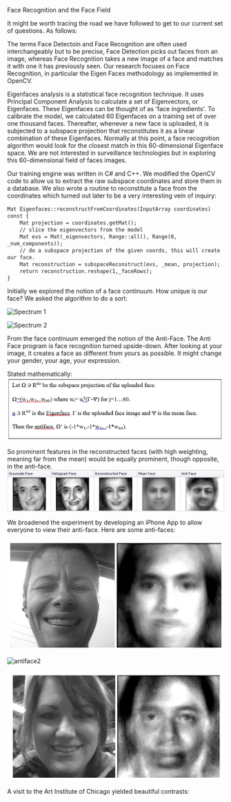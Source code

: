 Face Recognition and the Face Field   

It might be worth tracing the road we have followed to get to our current set of questions. As follows:   

The terms Face Detectoin and Face Recognition are often used interchangeably but to be precise, Face Detection picks out faces from an image, whereas Face Recognition takes a new image of a face and matches it with one it has previously seen. Our research focuses on Face Recognition, in particular the Eigen Faces methodology as implemented in OpenCV.   

Eigenfaces analysis is a statistical face recognition technique. It uses Principal Component Analysis to calculate a set of Eigenvectors, or Eigenfaces. These Eigenfaces can be thought of as 'face ingredients'. To calibrate the model, we calculated 60 Eigenfaces on a training set of over one thousand faces. Thereafter, whenever a new face is uploaded, it is subjected to a subspace projection that reconstitutes it as a linear combination of these Eigenfaces. Normally at this point, a face recognition algorithm would look for the closest match in this 60-dimensional Eigenface space. We are not interested in surveillance technologies but in exploring this 60-dimensional field of faces images.   

Our training engine was written in C# and C++. We modified the OpenCV code to allow us to extract the raw subspace coordinates and store them in a database. We also wrote a routine to reconstitute a face from the coordinates which turned out later to be a very interesting vein of inquiry:   

```
Mat Eigenfaces::reconstructFromCoordinates(InputArray coordinates) const {   
    Mat projection = coordinates.getMat();   
    // slice the eigenvectors from the model   
    Mat evs = Mat(_eigenvectors, Range::all(), Range(0, _num_components));  
    // do a subspace projection of the given coords, this will create our face. 
    Mat reconstruction = subspaceReconstruct(evs, _mean, projection);   
    return reconstruction.reshape(1,_faceRows);   
}   

```

Initially we explored the notion of a face continuum. How unique is our face? We asked the algorithm to do a sort:

![Spectrum 1](../project_images/spectrum1.jpg?raw=true)

![Spectrum 2](../project_images/Spectrum2.jpg?raw=true)

From the face continuum emerged the notion of the Anti-Face. The Anti Face program is face recognition turned upside-down. After looking at your image, it creates a face as different from yours as possible. It might change your gender, your age, your expression. 

Stated mathematically:
![Math](../project_images/math.png?raw=true)

So prominent features in the reconstructed faces (with high weighting, meaning far from the mean) would be equally prominent, though opposite, in the anti-face.
![Example](../project_images/gandhi.png?raw=true)

We broadened the experiment by developing an iPhone App to allow everyone to view their anti-face. Here are some anti-faces:

![antiface1](../project_images/MrsX.png?raw=true)

![antiface2](../project_images/MrX.png?raw=true)

![antiface3](../project_images/MrsY.png?raw=true)

A visit to the Art Institute of Chicago yielded beautiful contrasts:

